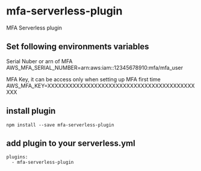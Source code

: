 # mfa-serverless-plugin
MFA Serverless plugin


## Set following environments variables
Serial Nuber or arn of MFA 
AWS_MFA_SERIAL_NUMBER=arn:aws:iam::12345678910:mfa/mfa_user

MFA Key, it can be access only when setting up MFA first time
AWS_MFA_KEY=XXXXXXXXXXXXXXXXXXXXXXXXXXXXXXXXXXXXXXXXXXXX

## install plugin
```
npm install --save mfa-serverless-plugin
```

## add plugin to your serverless.yml

```
plugins:
  - mfa-serverless-plugin
```
